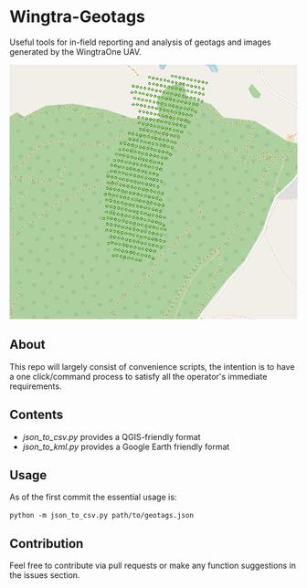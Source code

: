 # Wingtra-Geotags

Useful tools for in-field reporting and analysis of geotags and images generated by the WingtraOne UAV.

![Example of on-site map](https://github.com/MatthewInnovair/wingtra-geotags/blob/master/map.png)

## About

This repo will largely consist of convenience scripts, the intention is to have a one click/command process to satisfy all the operator's immediate requirements.

## Contents

* *json_to_csv.py* provides a QGIS-friendly format
* *json_to_kml.py* provides a Google Earth friendly format

## Usage

As of the first commit the essential usage is:

```python -m json_to_csv.py path/to/geotags.json ```

## Contribution

Feel free to contribute via pull requests or make any function suggestions in the issues section.